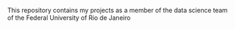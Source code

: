 This repository contains my projects as a member of the data science team of the Federal University of Rio de Janeiro

